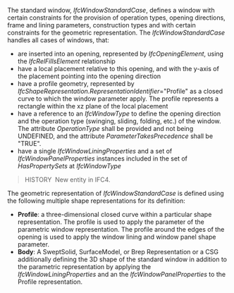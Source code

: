 The standard window, _IfcWindowStandardCase_, defines a window with certain constraints for the provision of operation types, opening directions, frame and lining parameters, construction types and with certain constraints for the geometric representation. The _IfcWindowStandardCase_ handles all cases of windows, that:

* are inserted into an opening, represented by _IfcOpeningElement_, using the _IfcRelFillsElement_ relationship
* have a local placement relative to this opening, and with the y-axis of the placement pointing into the opening direction
* have a profile geometry, represented by _IfcShapeRepresentation.RepresentationIdentifier_="Profile" as a closed curve to which the window parameter apply. The profile represents a rectangle within the xz plane of the local placement
* have a reference to an _IfcWindowType_ to define the opening direction and the operation type (swinging, sliding, folding, etc.) of the window. The attribute _OperationType_ shall be provided and not being UNDEFINED, and the attribute _ParameterTakesPrecedence_ shall be "TRUE".
* have a single _IfcWindowLiningProperties_ and a set of _IfcWindowPanelProperties_ instances included in the set of _HasPropertySets_ at _IfcWindowType_

> HISTORY&nbsp; New entity in IFC4.

The geometric representation of _IfcWindowStandardCase_ is defined using the following multiple shape representations for its definition:

* **Profile**: a three-dimensional closed curve within a particular shape representation. The profile is used to apply the parameter of the parametric window representation. The profile around the edges of the opening is used to apply the window lining and window panel shape parameter.
* **Body**: A SweptSolid, SurfaceModel, or Brep Representation or a CSG additionally defining the 3D shape of the standard window in addition to the parametric representation by applying the _IfcWindowLiningProperties_ and an the _IfcWindowPanelProperties_ to the Profile representation.
